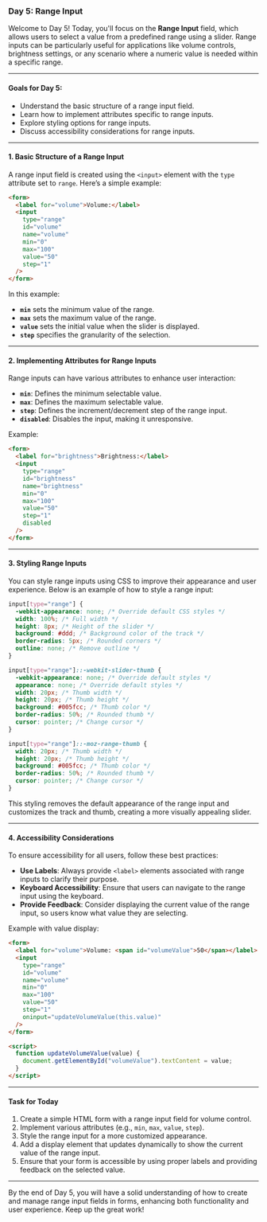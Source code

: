 ### Day 5: Range Input

Welcome to Day 5! Today, you'll focus on the **Range Input** field, which allows users to select a value from a predefined range using a slider. Range inputs can be particularly useful for applications like volume controls, brightness settings, or any scenario where a numeric value is needed within a specific range.

---

#### Goals for Day 5:

- Understand the basic structure of a range input field.
- Learn how to implement attributes specific to range inputs.
- Explore styling options for range inputs.
- Discuss accessibility considerations for range inputs.

---

#### 1. Basic Structure of a Range Input

A range input field is created using the `<input>` element with the `type` attribute set to `range`. Here’s a simple example:

```html
<form>
  <label for="volume">Volume:</label>
  <input
    type="range"
    id="volume"
    name="volume"
    min="0"
    max="100"
    value="50"
    step="1"
  />
</form>
```

In this example:

- **`min`** sets the minimum value of the range.
- **`max`** sets the maximum value of the range.
- **`value`** sets the initial value when the slider is displayed.
- **`step`** specifies the granularity of the selection.

---

#### 2. Implementing Attributes for Range Inputs

Range inputs can have various attributes to enhance user interaction:

- **`min`**: Defines the minimum selectable value.
- **`max`**: Defines the maximum selectable value.
- **`step`**: Defines the increment/decrement step of the range input.
- **`disabled`**: Disables the input, making it unresponsive.

Example:

```html
<form>
  <label for="brightness">Brightness:</label>
  <input
    type="range"
    id="brightness"
    name="brightness"
    min="0"
    max="100"
    value="50"
    step="1"
    disabled
  />
</form>
```

---

#### 3. Styling Range Inputs

You can style range inputs using CSS to improve their appearance and user experience. Below is an example of how to style a range input:

```css
input[type="range"] {
  -webkit-appearance: none; /* Override default CSS styles */
  width: 100%; /* Full width */
  height: 8px; /* Height of the slider */
  background: #ddd; /* Background color of the track */
  border-radius: 5px; /* Rounded corners */
  outline: none; /* Remove outline */
}

input[type="range"]::-webkit-slider-thumb {
  -webkit-appearance: none; /* Override default styles */
  appearance: none; /* Override default styles */
  width: 20px; /* Thumb width */
  height: 20px; /* Thumb height */
  background: #005fcc; /* Thumb color */
  border-radius: 50%; /* Rounded thumb */
  cursor: pointer; /* Change cursor */
}

input[type="range"]::-moz-range-thumb {
  width: 20px; /* Thumb width */
  height: 20px; /* Thumb height */
  background: #005fcc; /* Thumb color */
  border-radius: 50%; /* Rounded thumb */
  cursor: pointer; /* Change cursor */
}
```

This styling removes the default appearance of the range input and customizes the track and thumb, creating a more visually appealing slider.

---

#### 4. Accessibility Considerations

To ensure accessibility for all users, follow these best practices:

- **Use Labels**: Always provide `<label>` elements associated with range inputs to clarify their purpose.
- **Keyboard Accessibility**: Ensure that users can navigate to the range input using the keyboard.
- **Provide Feedback**: Consider displaying the current value of the range input, so users know what value they are selecting.

Example with value display:

```html
<form>
  <label for="volume">Volume: <span id="volumeValue">50</span></label>
  <input
    type="range"
    id="volume"
    name="volume"
    min="0"
    max="100"
    value="50"
    step="1"
    oninput="updateVolumeValue(this.value)"
  />
</form>

<script>
  function updateVolumeValue(value) {
    document.getElementById("volumeValue").textContent = value;
  }
</script>
```

---

#### Task for Today

1. Create a simple HTML form with a range input field for volume control.
2. Implement various attributes (e.g., `min`, `max`, `value`, `step`).
3. Style the range input for a more customized appearance.
4. Add a display element that updates dynamically to show the current value of the range input.
5. Ensure that your form is accessible by using proper labels and providing feedback on the selected value.

---

By the end of Day 5, you will have a solid understanding of how to create and manage range input fields in forms, enhancing both functionality and user experience. Keep up the great work!
